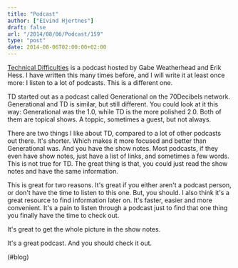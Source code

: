 ```yaml
---
title: "Podcast"
author: ["Eivind Hjertnes"]
draft: false
url: "/2014/08/06/Podcast/159"
type: "post"
date: 2014-08-06T02:00:00+02:00
---
```


[Technical Difficulties](http://technicaldifficulties.us) is a podcast
hosted by Gabe Weatherhead and Erik Hess. I have written this many times
before, and I will write it at least once more: I listen to a lot of
podcasts. This is a different one.

TD started out as a podcast called Generational on the 70Decibels
network. Generational and TD is similar, but still different. You could
look at it this way: Generational was the 1.0, while TD is the more
polished 2.0. Both of them are topical shows. A toppic, sometimes a
guest, but not always.

There are two things I like about TD, compared to a lot of other
podcasts out there. It's shorter. Which makes it more focused and better
than Generational was. And you have the show notes. Most podcasts, if
they even have show notes, just have a list of links, and sometimes a
few words. This is not true for TD. The great thing is that, you could
just read the show notes and have the same information.

This is great for two reasons. It's great if you either aren't a podcast
person, or don't have the time to listen to this one. But, you should. I
also think it's a great resource to find information later on. It's
faster, easier and more convenient. It's a pain to listen through a
podcast just to find that one thing you finally have the time to check
out.

It's great to get the whole picture in the show notes.

It's a great podcast. And you should check it out.

(#blog)
